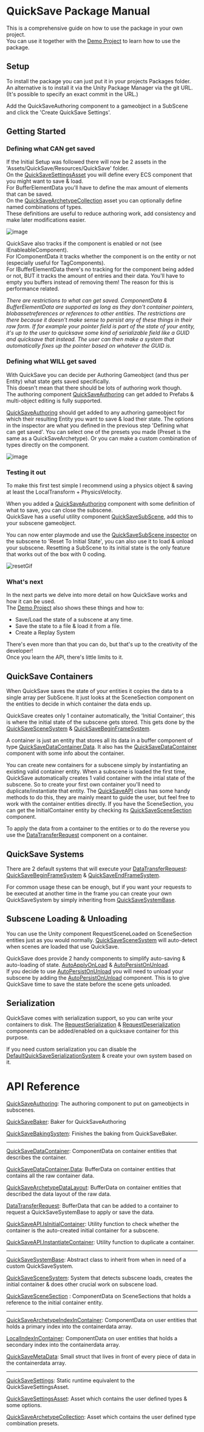 # QuickSave Package Manual
This is a comprehensive guide on how to use the package in your own project.  
You can use it together with the [Demo Project](https://github.com/JonasDeM/QuickSaveDemo) to learn how to use the package.

## Setup
To install the package you can just put it in your projects Packages folder.  
An alternative is to install it via the Unity Package Manager via the git URL. (It's possible to specify an exact commit in the URL.)

Add the QuickSaveAuthoring component to a gameobject in a SubScene and click the 'Create QuickSave Settings'.

## Getting Started
### Defining what **CAN** get saved
If the Initial Setup was followed there will now be 2 assets in the 'Assets/QuickSave/Resources/QuickSave' folder.  
On the [QuickSaveSettingsAsset](QuickSave/QuickSaveSettingsAsset.cs) you will define every ECS component that you might want to save & load.  
For BufferElementData you'll have to define the max amount of elements that can be saved.  
On the [QuickSaveArchetypeCollection](QuickSave/QuickSaveArchetypeCollection.cs) asset you can optionally define named combinations of types.  
These definitions are useful to reduce authoring work, add consistency and make later modifications easier.  


![image](https://github.com/JonasDeM/QuickSave/assets/23634827/3d5cec80-6525-4b72-9e63-cfac7e1db354)


QuickSave also tracks if the component is enabled or not (see IEnableableComponent).  
For IComponentData it tracks whether the component is on the entity or not (especially useful for TagComponents).  
For IBufferElementData there's no tracking for the component being added or not, BUT it tracks the amount of entries and their data. You'll have to empty you buffers instead of removing them!
The reason for this is performance related.  


_There are restrictions to what can get saved. ComponentData & BufferElementData are supported as long as they don't container pointers, blobassetreferences or references to other entities.
The restrictions are there because it doesn't make sense to persist any of these things in their raw form.
If for example your pointer field is part of the state of your entity, it's up to the user to quicksave some kind of serializable field like a GUID and quicksave that instead. 
The user can then make a system that automatically fixes up the pointer based on whatever the GUID is._

### Defining what **WILL** get saved
With QuickSave you can decide per Authoring Gameobject (and thus per Entity) what state gets saved specifically.  
This doesn't mean that there should be lots of authoring work though.  
The authoring component [QuickSaveAuthoring](QuickSave/QuickSaveAuthoring.cs) can get added to Prefabs & multi-object editing is fully supported.  


[QuickSaveAuthoring](QuickSave/QuickSaveAuthoring.cs) should get added to any authoring gameobject for which their resulting Entity you want to save & load their state.
The options in the inspector are what you defined in the previous step 'Defining what can get saved'. You can select one of the presets you made (Preset is the same as a QuickSaveArchetype).
Or you can make a custom combination of types directly on the component.


![image](https://github.com/JonasDeM/QuickSave/assets/23634827/97a5b53f-e292-4cae-afd6-9a7a74826406)


### Testing it out
To make this first test simple I recommend using a physics object & saving at least the LocalTransform + PhysicsVelocity.  


When you added a [QuickSaveAuthoring](QuickSave/QuickSaveAuthoring.cs) component with some definition of what to save, you can close the subscene.  
QuickSave has a useful utility component [QuickSaveSubScene](QuickSave/QuickSaveSubScene.cs), add this to your subscene gameobject.  

You can now enter playmode and use the [QuickSaveSubScene inspector](QuickSave.Editor/QuickSaveSubSceneInspector.cs) on the subscene to 'Reset To Initial State', you can also use it to load & unload your subscene.
Resetting a SubScene to its initial state is the only feature that works out of the box with 0 coding.


![resetGif](https://github.com/JonasDeM/QuickSave/assets/23634827/ddae8948-0eae-4af5-90e9-3c78bcbf8752)


### What's next

In the next parts we delve into more detail on how QuickSave works and how it can be used.  
The [Demo Project](https://github.com/JonasDeM/QuickSaveDemo) also shows these things and how to:
* Save/Load the state of a subscene at any time.
* Save the state to a file & load it from a file.
* Create a Replay System
  
There's even more than that you can do, but that's up to the creativity of the developer!  
Once you learn the API, there's little limits to it.  

## QuickSave Containers
When QuickSave saves the state of your entities it copies the data to a single array per SubScene.
It just looks at the SceneSection component on the entities to decide in which container the data ends up.


QuickSave creates only 1 container automatically, the 'Initial Container', this is where the initial state of the subscene gets stored.
This gets done by the [QuickSaveSceneSystem](QuickSave/QuickSaveSceneSystem.cs) & [QuickSaveBeginFrameSystem](QuickSave/QuickSaveBeginFrameSystem.cs).

A container is just an entity that stores all its data in a buffer component of type [QuickSaveDataContainer.Data](QuickSave/QuickSaveDataContainer.cs). 
It also has the [QuickSaveDataContainer](QuickSave/QuickSaveDataContainer.cs) component with some info about the container.


You can create new containers for a subscene simply by instantiating an existing valid container entity.
When a subscene is loaded the first time, QuickSave automatically creates 1 valid container with the intial state of the subscene.
So to create your first own container you'll need to duplicate/instantiate that entity. 
The [QuickSaveAPI](QuickSave/QuickSaveAPI.cs) class has some handy methods to do this, they are mainly meant to guide the user, but feel free to work with the container entities directly.
If you have the SceneSection, you can get the InitialContainer entity by checking its [QuickSaveSceneSection](QuickSave/QuickSaveSceneComponents.cs) component. 


To apply the data from a container to the entities or to do the reverse you use the [DataTransferRequest](QuickSave/QuickSaveDataContainer.cs) component on a container.

## QuickSave Systems
There are 2 default systems that will execute your [DataTransferRequest](QuickSave/QuickSaveDataContainer.cs): [QuickSaveBeginFrameSystem](QuickSave/QuickSaveBeginFrameSystem.cs) & [QuickSaveEndFrameSystem](QuickSave/QuickSaveEndFrameSystem.cs).  


For common usage these can be enough, but if you want your requests to be executed at another time in the frame you can create your own QuickSaveSystem by simply inheriting from [QuickSaveSystemBase](QuickSave/QuickSaveSystemBase.cs).

## Subscene Loading & Unloading
You can use the Unity component RequestSceneLoaded on SceneSection entities just as you would normally.
[QuickSaveSceneSystem](QuickSave/QuickSaveSceneSystem.cs) will auto-detect when scenes are loaded that use QuickSave.

QuickSave does provide 2 handy components to simplify auto-saving & auto-loading of state.
[AutoApplyOnLoad](QuickSave/QuickSaveSceneComponents.cs) & [AutoPersistOnUnload](QuickSave/QuickSaveSceneComponents.cs).  
If you decide to use [AutoPersistOnUnload](QuickSave/QuickSaveSceneComponents.cs) you will need to unload your subscene by adding the [AutoPersistOnUnload](QuickSave/QuickSaveSceneComponents.cs) component.
This is to give QuickSave time to save the state before the scene gets unloaded.

## Serialization
QuickSave comes with serialization support, so you can write your containers to disk.
The [RequestSerialization](QuickSave/DefaultQuickSaveSerialization.cs) & [RequestDeserialization](QuickSave/DefaultQuickSaveSerialization.cs) components can be added/enabled on a quicksave container for this purpose.


If you need custom serialization you can disable the [DefaultQuickSaveSerializationSystem](QuickSave/DefaultQuickSaveSerialization.cs) & create your own system based on it.


# API Reference
[QuickSaveAuthoring](QuickSave/QuickSaveAuthoring.cs): The authoring component to put on gameobjects in subscenes.  


[QuickSaveBaker](QuickSave.Baking/QuickSaveBaker.cs): Baker for QuickSaveAuthoring


[QuickSaveBakingSystem](QuickSave.Baking/QuickSaveBakingSystem.cs): Finishes the baking from QuickSaveBaker.  


------


[QuickSaveDataContainer](QuickSave/QuickSaveDataContainer.cs): ComponentData on container entities that describes the container.  


[QuickSaveDataContainer.Data](QuickSave/QuickSaveDataContainer.cs): BufferData on container entities that contains all the raw container data.  


[QuickSaveArchetypeDataLayout](QuickSave/QuickSaveDataContainer.cs): BufferData on container entities that described the data layout of the raw data.


[DataTransferRequest](QuickSave/QuickSaveDataContainer.cs): BufferData that can be added to a container to request a QuickSaveSystemBase to apply or save the data.


[QuickSaveAPI.IsInitialContainer](QuickSave/QuickSaveAPI.cs): Utility function to check whether the container is the auto-created initial container for a subscene.


[QuickSaveAPI.InstantiateContainer](QuickSave/QuickSaveAPI.cs): Utility function to duplicate a container.


------


[QuickSaveSystemBase](QuickSave/QuickSaveSystemBase.cs): Abstract class to inherit from when in need of a custom QuickSaveSystem.  


[QuickSaveSceneSystem](QuickSave/QuickSaveSceneSystem.cs): System that detects subscene loads, creates the initial container & does other crucial work on subscene load.  


[QuickSaveSceneSection](QuickSave/QuickSaveSceneComponents.cs) : ComponentData on SceneSections that holds a reference to the initial container entity.  


------


[QuickSaveArchetypeIndexInContainer](QuickSave/IndexInContainer.cs): ComponentData on user entities that holds a primary index into the containerdata array.  


[LocalIndexInContainer](QuickSave/IndexInContainer.cs): ComponentData on user entities that holds a secondary index into the containerdata array.  


[QuickSaveMetaData](QuickSave/IndexInContainer.cs): Small struct that lives in front of every piece of data in the containerdata array.  


------


[QuickSaveSettings](QuickSave/QuickSaveSettings.cs): Static runtime equivalent to the QuickSaveSettingsAsset.  


[QuickSaveSettingsAsset](QuickSave/QuickSaveSettingsAsset.cs): Asset which contains the user defined types & some options.  


[QuickSaveArchetypeCollection](QuickSave/QuickSaveArchetypeCollection.cs): Asset which contains the user defined type combination presets.  
